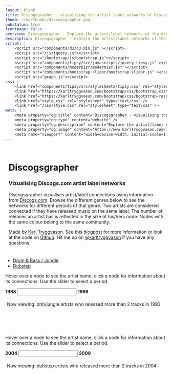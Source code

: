 ```yaml
---
layout: blank
title: Discogsgrapher - vizualising the artist-label networks of Discogs.com
thumb: /img/thumbs/discogsgrapher.png
pubstatus: true
frontpage: false
overview: Discogsgrapher - Explore the artist/label networks of the drum and bass and dubstep genres
description: Discogsgrapher - Explore the artist/label networks of the drum and bass and dubstep genres
script: |
    <script src="components/d3/d3.min.js" ></script>
    <script src="/js/jquery.js"></script>
    <script src="/bootstrap/js/bootstrap.js"></script>
    <script src="components/tipsy/src/javascripts/jquery.tipsy.js" ></script>
    <script src="components/modernizr/modernizr.js" ></script>
    <script src="components/bootstrap-slider/bootstrap-slider.js" ></script>
    <script src="graph.js"></script>
css: |
    <link href="components/tipsy/src/stylesheets/tipsy.css" rel="stylesheet" type="text/css" />
    <link href="https://karltryggvason.com/bootstrap/css/bootstrap.css" rel="stylesheet" type="text/css" />
    <link href="https://karltryggvason.com/bootstrap/css/bootstrap-responsive.css" rel="stylesheet" type="text/css" />
    <link href="style.css" rel="stylesheet" type="text/css" />
    <link href="/css/style.css" rel="stylesheet" type="text/css" />
meta: |
    <meta property="og:title" content="Discogsgrapher - vizualising the artist-label networks of Discogs.com" />
    <meta property="og:type" content="website" />
    <meta property="og:description" content="Explore the artist/label networks of the drum and bass and dubstep genres" />
    <meta property="og:image" content="https://www.karltryggvason.com/img/thumbs/discogsgrapher.png" />
    <meta name="viewport" content="width=device-width, initial-scale=1.0" />
---
```


<div class="container-fluid tabbable hero-unit">
    <div class="row-fluid">
        <div class="span12" style="padding:10px;">  
            <h1>Discogsgrapher</h1>
            <h3>Vizualising Discogs.com artist label networks</h3>
            <p>
                Discogsgrapher vizualises artist/label connections using information from <a href="http://www.discogs.com">Discogs.com</a>. Browse the different genres below to see the networks for different periods of that genre. Two artists are considered connected if they have released music on the same label. The number of releases an artist has is reflected in the size of his/hers node. Nodes with the same colour belong to the same community.
            </p>
            <p>
                Made by <a href="http://www.karltryggvason.com">Karl Tryggvason</a>. See this <a href="http://blog.karltryggvason.com/post/66600807317/discogsgrapher-vizualising-the-artist-label-networks">blogpost</a> for more information or look at the code on <a href="http://www.github.com/kalli/discogsgrapher">Github</a>.
                Hit me up on <a href="http://www.twitter.com/karltryggvason">@karltryggvason</a> if you have any questions.
            </p>
        </div>          
    </div>
    <div class="row-fluid" style="height:800px;">
    <ul class="nav nav-tabs">
      <li class="active"><a href="#dnb" data-toggle="tab">Drum &amp; Bass / Jungle</a></li>
      <li><a href="#dubstep" data-toggle="tab">Dubstep</a></li>
    </ul>
    <div class="tab-content">
        <div class="tab-pane active" id="dnb">
            <div class="row-fluid">
                <div class="span4">
                    <div class="slider" >
                        <p>Hover over a node to see the artist name, click a node for information about its connections. Use the slider to select a period.</p>
                        <div class="span12">
                            <b class="span3 pull-left">1993</b>
                            <input id="dnbslider" type="text" class="span8" data-slider-min="1993" data-slider-max="1998"  data-slider-handle="round" data-slider-step="1" data-slider-value="[1993,1993]" data-slider-orientation="horizontal" data-slider-tooltip="show" />
                            <b class="span3 pull-right">1998</b>
                        </div>
                        <p style="padding:5px;">Now viewing:
                        <span id="dnbheading">dnb/jungle artists who released more than 2 tracks in 1993</span></p>
                    </div> 
                    <div style="padding:10px;" id="dnbinfo">&nbsp;</div>         
                </div>         
                <div class="span8" id="dnbchart">&nbsp;</div> 
            </div>              
        </div>
        <div class="tab-pane" id="dubstep">
            <div class="row-fluid">
                <div class="span4">
                    <div class="slider" >
                        <p>Hover over a node to see the artist name, click a node for information about its connections. Use the slider to select a period.</p>
                        <div class="span12">
                            <b class="span3 pull-left">2004</b>
                            <input id="dubslider" type="text" class="span8" data-slider-min="2004" data-slider-max="2009" data-slider-handle="round" data-slider-step="1" data-slider-value="[2004,2004]" data-slider-orientation="horizontal" data-slider-tooltip="show" ></input>
                            <b class="span3 pull-right">2009</b>
                        </div>
                        <p style="padding:5px;">Now viewing:
                        <span id="dubheading">dubstep artists who released more than 2 tracks in 2004</span></p>
                    </div> 
                    <div style="padding:10px;" id="dubinfo">&nbsp;</div>         
                </div>         
                <div class="span8" id="dubchart">&nbsp;</div> 
            </div>              
        </div>
    </div>
    </div>
</div>

